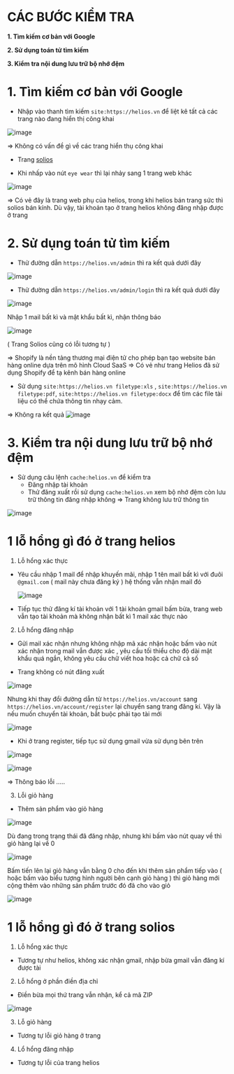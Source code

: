 # CÁC BƯỚC KIỂM TRA #

**1. Tìm kiếm cơ bản với Google**

**2. Sử dụng toán tử tìm kiếm**
  
**3. Kiểm tra nội dung lưu trữ bộ nhớ đệm**

# 1. Tìm kiếm cơ bản với Google #

- Nhập vào thanh tìm kiếm `site:https://helios.vn`  để liệt kê tất cả các trang nào đang hiển thị công khai

 ![image](https://github.com/user-attachments/assets/825d7fff-552b-43a0-b3af-f2bd55959639)

=> Không có vấn đề gì về các trang hiển thụ công khai

- Trang [solios](https://solios.vn/)

 - Khi nhấp vào nút  `eye wear` thì lại nhảy sang 1 trang web khác

![image](https://github.com/user-attachments/assets/d5472077-ec38-4d68-a9a2-7a67a88cb036)

=> Có vẻ đây là trang web phụ của helios, trong khi helios bán trang sức thì solios bán kính. Dù vậy, tài khoản tạo ở trang helios không đăng nhập được ở trang 

# 2. Sử dụng toán tử tìm kiếm

- Thử đường dẫn `https://helios.vn/admin` thì ra kết quả dưới đây

![image](https://github.com/user-attachments/assets/35d3f8a0-2838-424e-9cc5-4b8887ab8782)

- Thử đường dẫn `https://helios.vn/admin/login` thì ra kết quả dưới đây

![image](https://github.com/user-attachments/assets/bed60740-9fa4-48b4-b39c-d601783199bc)

Nhập 1 mail bất kì và mật khẩu bất kì, nhận thông báo 

![image](https://github.com/user-attachments/assets/2754b9e0-79b1-4f7a-b465-d8272fd207cc)

( Trang Solios cũng có lỗi tương tự )

=> Shopify là nền tảng thương mại điện tử cho phép bạn tạo website bán hàng online dựa trên mô hình Cloud SaaS => Có vẻ như trang Helios đã sử dụng Shopify để tạ kênh bán hàng online

- Sử dụng `site:https://helios.vn filetype:xls` , `site:https://helios.vn filetype:pdf`, `site:https://helios.vn filetype:docx` để tìm các file tài liệu có thể chứa thông tin nhạy cảm.

=> Không ra kết quả
![image](https://github.com/user-attachments/assets/c7f2c625-5a48-4d03-a898-65b1964c8519)

# 3. Kiểm tra nội dung lưu trữ bộ nhớ đệm

- Sử dụng câu lệnh `cache:helios.vn` để kiểm tra
  - Đăng nhập tài khoản
  - Thử đăng xuất rồi sử dụng `cache:helios.vn` xem bộ nhớ đệm còn lưu trữ thông tin đăng nhập không
=> Trang không lưu trữ thông tin

![image](https://github.com/user-attachments/assets/55e2c105-fdc6-48f5-bfcd-910b8aaaf937)



# 1 lỗ hổng gì đó ở trang helios

1. Lỗ hổng xác thực

- Yêu cầu nhập 1 mail để nhập khuyến mãi, nhập 1 tên mail bất kì với đuôi `@gmail.com` ( mail này chưa đăng ký ) hệ thống vẫn nhận mail đó

  ![image](https://github.com/user-attachments/assets/471c3fbc-9c2a-47d6-a00b-cd50c740680c)

- Tiếp tục thử đăng kí tài khoản với 1 tài khoản gmail bấm bừa, trang web vẫn tạo tài khoản mà không nhận bất kì 1 mail xác thực nào

2. Lỗ hổng đăng nhập

- Gửi mail xác nhận nhưng không nhập mã xác nhận hoặc bấm vào nút xác nhận trong mail vẫn được xác , yêu cầu tối thiểu cho độ dài mật khẩu quá ngắn, không yêu cầu chữ viết hoa hoặc cả chữ cả số

- Trang không có nút đăng xuất 

![image](https://github.com/user-attachments/assets/b79b9571-ffff-4574-96c6-b797aab3c1c0)

Nhưng khi thay đổi đường dẫn từ `https://helios.vn/account` sang `https://helios.vn/account/register` lại chuyển sang trang đăng kí. Vậy là nếu muốn chuyển tài khoản, bắt buộc phải tạo tài  mới

![image](https://github.com/user-attachments/assets/3858d11b-adda-44ff-b959-e1b736d32f92)

- Khi ở trang register, tiếp tục sử dụng gmail vừa sử dụng bên trên

![image](https://github.com/user-attachments/assets/24e1a78a-0fbc-4def-acc2-8c0738dc8ca4)

![image](https://github.com/user-attachments/assets/de69bc5e-b61b-4d7b-97ed-90f9ecc88fb4)

=> Thông báo lỗi .....

3. Lỗi giỏ hàng

- Thêm sản phẩm vào giỏ hàng

![image](https://github.com/user-attachments/assets/2b21ee56-8bbc-4c86-a7d5-d0ca805b112a)

Dù đang trong trạng thái đã đăng nhập, nhưng khi bấm vào nút quay về thì giỏ hàng lại về 0

![image](https://github.com/user-attachments/assets/e411ce12-ecdc-4270-a78f-ae31e9f6ad26)

Bấm tiến lên lại giỏ hàng vẫn bằng 0 cho đến khi thêm sản phẩm tiếp vào ( hoặc bấm vào biểu tượng hình người bên cạnh giỏ hàng ) thì giỏ hàng mới cộng thêm vào những sản phẩm trước đó đã cho vào giỏ 

![image](https://github.com/user-attachments/assets/162a7dbe-ca56-4388-b08f-71f7215b0521)

# 1 lỗ hổng gì đó ở trang solios

1. Lỗ hổng xác thực

- Tương tự như helios, không xác nhận gmail, nhập bừa gmail vẫn đăng kí được tài 

2. Lỗ hổng ở phần điền địa chỉ

- Điền bừa mọi thứ trang vẫn nhận, kể cả mã ZIP

![image](https://github.com/user-attachments/assets/f3d7eb50-006f-4556-897c-811663bae0cd)

3. Lỗ giỏ hàng

- Tương tự lỗi giỏ hàng ở trang 

4. Lổ hổng đăng nhập

- Tương tự lỗi của trang helios
